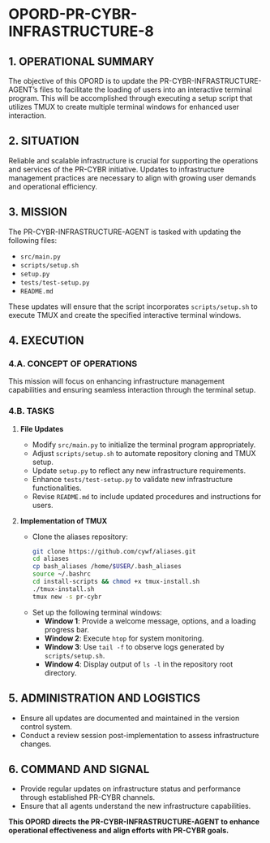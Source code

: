 # OPORD-PR-CYBR-INFRASTRUCTURE-8

## 1. OPERATIONAL SUMMARY
The objective of this OPORD is to update the PR-CYBR-INFRASTRUCTURE-AGENT’s files to facilitate the loading of users into an interactive terminal program. This will be accomplished through executing a setup script that utilizes TMUX to create multiple terminal windows for enhanced user interaction.

## 2. SITUATION
Reliable and scalable infrastructure is crucial for supporting the operations and services of the PR-CYBR initiative. Updates to infrastructure management practices are necessary to align with growing user demands and operational efficiency.

## 3. MISSION
The PR-CYBR-INFRASTRUCTURE-AGENT is tasked with updating the following files:
- `src/main.py`
- `scripts/setup.sh`
- `setup.py`
- `tests/test-setup.py`
- `README.md`

These updates will ensure that the script incorporates `scripts/setup.sh` to execute TMUX and create the specified interactive terminal windows.

## 4. EXECUTION

### 4.A. CONCEPT OF OPERATIONS
This mission will focus on enhancing infrastructure management capabilities and ensuring seamless interaction through the terminal setup.

### 4.B. TASKS
1. **File Updates**
   - Modify `src/main.py` to initialize the terminal program appropriately.
   - Adjust `scripts/setup.sh` to automate repository cloning and TMUX setup.
   - Update `setup.py` to reflect any new infrastructure requirements.
   - Enhance `tests/test-setup.py` to validate new infrastructure functionalities.
   - Revise `README.md` to include updated procedures and instructions for users.

2. **Implementation of TMUX**
   - Clone the aliases repository:
     ```bash
     git clone https://github.com/cywf/aliases.git
     cd aliases
     cp bash_aliases /home/$USER/.bash_aliases
     source ~/.bashrc
     cd install-scripts && chmod +x tmux-install.sh
     ./tmux-install.sh
     tmux new -s pr-cybr
     ```
   - Set up the following terminal windows:
     - **Window 1**: Provide a welcome message, options, and a loading progress bar.
     - **Window 2**: Execute `htop` for system monitoring.
     - **Window 3**: Use `tail -f` to observe logs generated by `scripts/setup.sh`.
     - **Window 4**: Display output of `ls -l` in the repository root directory.

## 5. ADMINISTRATION AND LOGISTICS
- Ensure all updates are documented and maintained in the version control system.
- Conduct a review session post-implementation to assess infrastructure changes.

## 6. COMMAND AND SIGNAL
- Provide regular updates on infrastructure status and performance through established PR-CYBR channels.
- Ensure that all agents understand the new infrastructure capabilities.

**This OPORD directs the PR-CYBR-INFRASTRUCTURE-AGENT to enhance operational effectiveness and align efforts with PR-CYBR goals.**
